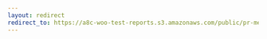 ```yaml
---
layout: redirect
redirect_to: https://a8c-woo-test-reports.s3.amazonaws.com/public/pr-merge/41655/api/index.html
---
```

